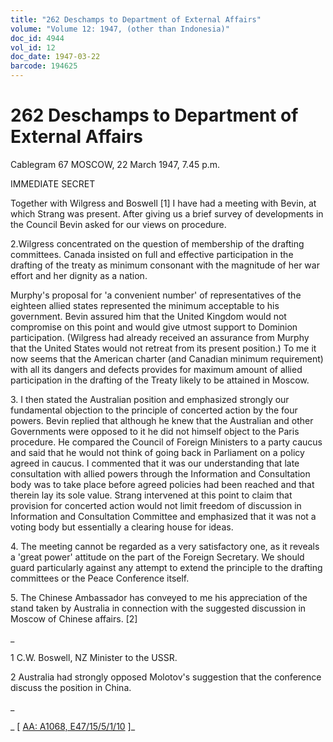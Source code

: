 ```yaml
---
title: "262 Deschamps to Department of External Affairs"
volume: "Volume 12: 1947, (other than Indonesia)"
doc_id: 4944
vol_id: 12
doc_date: 1947-03-22
barcode: 194625
---
```


# 262 Deschamps to Department of External Affairs

Cablegram 67 MOSCOW, 22 March 1947, 7.45 p.m.

IMMEDIATE SECRET

Together with Wilgress and Boswell [1] I have had a meeting with Bevin, at which Strang was present. After giving us a brief survey of developments in the Council Bevin asked for our views on procedure.

2.Wilgress concentrated on the question of membership of the drafting committees. Canada insisted on full and effective participation in the drafting of the treaty as minimum consonant with the magnitude of her war effort and her dignity as a nation.

Murphy's proposal for 'a convenient number' of representatives of the eighteen allied states represented the minimum acceptable to his government. Bevin assured him that the United Kingdom would not compromise on this point and would give utmost support to Dominion participation. (Wilgress had already received an assurance from Murphy that the United States would not retreat from its present position.) To me it now seems that the American charter (and Canadian minimum requirement) with all its dangers and defects provides for maximum amount of allied participation in the drafting of the Treaty likely to be attained in Moscow.

3\. I then stated the Australian position and emphasized strongly our fundamental objection to the principle of concerted action by the four powers. Bevin replied that although he knew that the Australian and other Governments were opposed to it he did not himself object to the Paris procedure. He compared the Council of Foreign Ministers to a party caucus and said that he would not think of going back in Parliament on a policy agreed in caucus. I commented that it was our understanding that late consultation with allied powers through the Information and Consultation body was to take place before agreed policies had been reached and that therein lay its sole value. Strang intervened at this point to claim that provision for concerted action would not limit freedom of discussion in Information and Consultation Committee and emphasized that it was not a voting body but essentially a clearing house for ideas.

4\. The meeting cannot be regarded as a very satisfactory one, as it reveals a 'great power' attitude on the part of the Foreign Secretary. We should guard particularly against any attempt to extend the principle to the drafting committees or the Peace Conference itself.

5\. The Chinese Ambassador has conveyed to me his appreciation of the stand taken by Australia in connection with the suggested discussion in Moscow of Chinese affairs. [2]

_

1 C.W. Boswell, NZ Minister to the USSR.

2 Australia had strongly opposed Molotov's suggestion that the conference discuss the position in China.

_

_ [ [AA: A1068, E47/15/5/1/10](http://www.naa.gov.au/cgi-bin/Search?O=I&Number=194625) ]_
